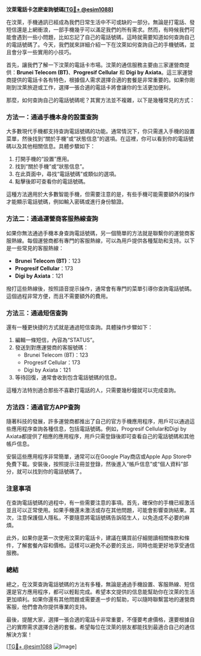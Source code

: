 **汶萊電話卡怎麽查詢號碼[[TG💪+ @esim1088](https://t.me/s/esim1088)]**

在汶萊，手機通訊已經成為我們日常生活中不可或缺的一部分。無論是打電話、發短信還是上網衝浪，一部手機幾乎可以滿足我們的所有需求。然而，有時候我們可能會遇到一些小問題，比如忘記了自己的電話號碼，這時就需要知道如何查詢自己的電話號碼了。今天，我們就來詳細介紹一下在汶萊如何查詢自己的手機號碼，並且會分享一些實用的小技巧。

首先，讓我們了解一下汶萊的電話卡市場。汶萊的通信服務主要由三家運營商提供：**Brunei Telecom (BT)**、**Progresif Cellular** 和 **Digi by Axiata**。這三家運營商提供的電話卡各有特色，根據個人需求選擇合適的套餐是非常重要的。如果你剛剛到汶萊旅遊或工作，選擇一張合適的電話卡將會讓你的生活更加便利。

那麼，如何查詢自己的電話號碼呢？其實方法並不複雜，以下是幾種常見的方式：

### 方法一：通過手機本身的設置查詢

大多數現代手機都支持查詢電話號碼的功能。通常情況下，你只需進入手機的設置菜單，然後找到“關於手機”或“狀態信息”的選項。在這裡，你可以看到你的電話號碼以及其他相關信息。具體步驟如下：

1. 打開手機的“設置”應用。
2. 找到“關於手機”或“狀態信息”。
3. 在此頁面中，尋找“電話號碼”或類似的選項。
4. 點擊後即可查看你的電話號碼。

這種方法適用於大多數智能手機，但需要注意的是，有些手機可能需要額外的操作才能顯示電話號碼，例如輸入密碼或進行身份驗證。

### 方法二：通過運營商客服熱線查詢

如果你無法通過手機本身查詢電話號碼，另一個簡單的方法就是聯繫你的運營商客服熱線。每個運營商都有專門的客服熱線，可以為用戶提供各種幫助和支持。以下是一些常見的客服熱線：

- **Brunei Telecom (BT)**：123
- **Progresif Cellular**：173
- **Digi by Axiata**：121

撥打這些熱線後，按照語音提示操作，通常會有專門的菜單引導你查詢電話號碼。這個過程非常方便，而且不需要額外的費用。

### 方法三：通過短信查詢

還有一種更快捷的方式就是通過短信查詢。具體操作步驟如下：

1. 編輯一條短信，內容為“STATUS”。
2. 發送到對應運營商的客服號碼：
   - Brunei Telecom (BT)：123
   - Progresif Cellular：173
   - Digi by Axiata：121
3. 等待回復，通常會收到包含電話號碼的信息。

這種方法特別適合那些不喜歡打電話的人，只需要幾秒鐘就可以完成查詢。

### 方法四：通過官方APP查詢

隨著科技的發展，許多運營商都推出了自己的官方手機應用程序，用戶可以通過這些應用程序查詢各種信息，包括電話號碼。例如，Progresif Cellular和Digi by Axiata都提供了相應的應用程序，用戶只需登錄後即可查看自己的電話號碼和其他帳戶信息。

安裝這些應用程序非常簡單，通常可以在Google Play商店或Apple App Store中免費下載。安裝後，按照提示注冊並登錄，然後進入“帳戶信息”或“個人資料”部分，就可以找到你的電話號碼了。

### 注意事項

在查詢電話號碼的過程中，有一些需要注意的事項。首先，確保你的手機已經激活並且可以正常使用。如果手機還未激活或存在其他問題，可能會影響查詢結果。其次，注意保護個人隱私，不要隨意將電話號碼告訴陌生人，以免造成不必要的麻煩。

此外，如果你是第一次使用汶萊的電話卡，建議在購買前仔細閱讀相關條款和條件，了解套餐內容和價格。這樣可以避免不必要的支出，同時也能更好地享受通信服務。

### 總結

總之，在汶萊查詢電話號碼的方法有多種，無論是通過手機設置、客服熱線、短信還是官方應用程序，都可以輕鬆完成。希望本文提供的信息能幫助你在汶萊的生活更加順利。如果你還有其他問題或需要進一步的幫助，可以隨時聯繫當地的運營商客服，他們會為你提供專業的支持。

最後，提醒大家，選擇一張合適的電話卡非常重要，不僅要考慮價格，還要根據自己的實際需求選擇合適的套餐。希望每位在汶萊的朋友都能找到最適合自己的通信解決方案！

[[TG💪+ @esim1088](https://t.me/s/esim1088) ![Image](https://i.postimg.cc/4NQfJmqS/Snipaste-2025-05-13-00-14-12.png)]